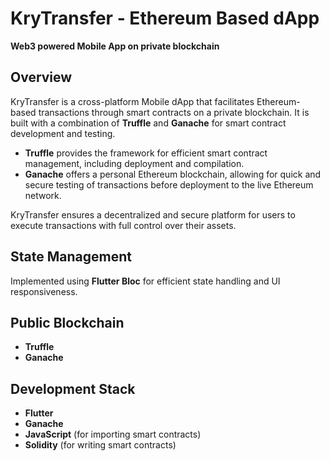 # KryTransfer - Ethereum Based dApp
**Web3 powered Mobile App on private blockchain**

## Overview
KryTransfer is a cross-platform Mobile dApp that facilitates Ethereum-based transactions through smart contracts on a private blockchain. It is built with a combination of **Truffle** and **Ganache** for smart contract development and testing. 

- **Truffle** provides the framework for efficient smart contract management, including deployment and compilation.
- **Ganache** offers a personal Ethereum blockchain, allowing for quick and secure testing of transactions before deployment to the live Ethereum network.

KryTransfer ensures a decentralized and secure platform for users to execute transactions with full control over their assets.

## State Management
Implemented using **Flutter Bloc** for efficient state handling and UI responsiveness.

## Public Blockchain
- **Truffle** 
- **Ganache**

## Development Stack
- **Flutter**
- **Ganache**
- **JavaScript** (for importing smart contracts)
- **Solidity** (for writing smart contracts)
